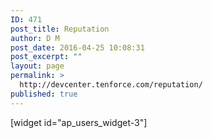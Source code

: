 ```yaml
---
ID: 471
post_title: Reputation
author: D M
post_date: 2016-04-25 10:08:31
post_excerpt: ""
layout: page
permalink: >
  http://devcenter.tenforce.com/reputation/
published: true
---
```

[widget id="ap_users_widget-3"]